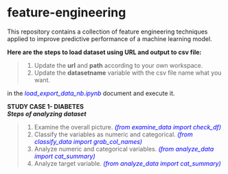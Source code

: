 # feature-engineering
This repository contains a collection of feature engineering techniques applied to improve predictive performance of a machine learning model.

**Here are the steps to load dataset using URL and output to csv file:**
>1. Update the **url** and **path** according to your own workspace. 
>2. Update the **datasetname** variable with the csv file name what you want.

in the <span style="color:blue">*load_export_data_nb.ipynb*</span> document and execute it.


**STUDY CASE 1- DIABETES**    
***Steps of analyzing dataset***
>1. Examine the overall picture. <span style="color:blue">*(from examine_data import check_df)*</span> 
>2. Classify the variables as numeric and categorical. <span style="color:blue">*(from classify_data import grab_col_names)*</span> 
>3. Analyze numeric and categorical variables. <span style="color:blue">*(from analyze_data import cat_summary)*</span> 
>4. Analyze target variable. <span style="color:blue">*(from analyze_data import cat_summary)*</span> 


